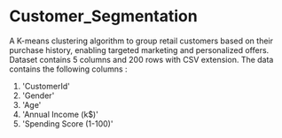 # Customer_Segmentation
A K-means clustering algorithm to group retail customers based on their purchase history, enabling targeted marketing and personalized offers.
Dataset contains 5 columns and 200 rows with CSV extension. The data contains the following columns :

1) 'CustomerId'
2) 'Gender'
3) 'Age'
4) 'Annual Income (k$)'
5) 'Spending Score (1-100)'
